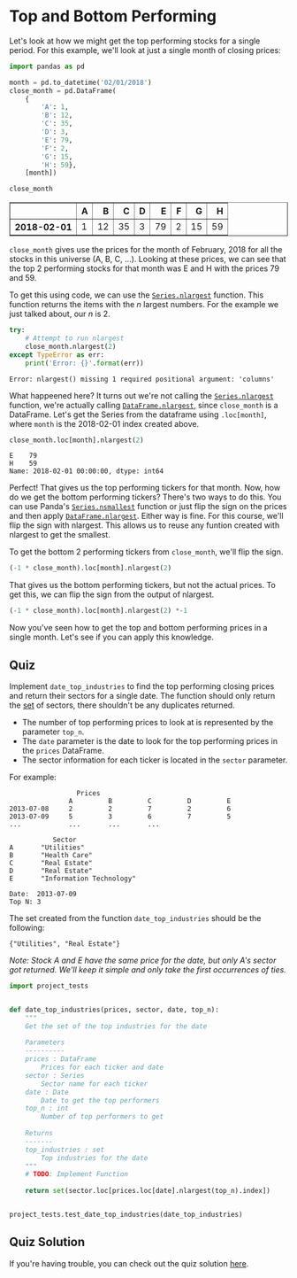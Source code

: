 
# Top and Bottom Performing
Let's look at how we might get the top performing stocks for a single period. For this example, we'll look at just a single month of closing prices:


```python
import pandas as pd

month = pd.to_datetime('02/01/2018')
close_month = pd.DataFrame(
    {
        'A': 1,
        'B': 12,
        'C': 35,
        'D': 3,
        'E': 79,
        'F': 2,
        'G': 15,
        'H': 59},
    [month])

close_month
```




<div>
<style scoped>
    .dataframe tbody tr th:only-of-type {
        vertical-align: middle;
    }

    .dataframe tbody tr th {
        vertical-align: top;
    }

    .dataframe thead th {
        text-align: right;
    }
</style>
<table border="1" class="dataframe">
  <thead>
    <tr style="text-align: right;">
      <th></th>
      <th>A</th>
      <th>B</th>
      <th>C</th>
      <th>D</th>
      <th>E</th>
      <th>F</th>
      <th>G</th>
      <th>H</th>
    </tr>
  </thead>
  <tbody>
    <tr>
      <th>2018-02-01</th>
      <td>1</td>
      <td>12</td>
      <td>35</td>
      <td>3</td>
      <td>79</td>
      <td>2</td>
      <td>15</td>
      <td>59</td>
    </tr>
  </tbody>
</table>
</div>



`close_month` gives use the prices for the month of February, 2018 for all the stocks in this universe (A, B, C, ...). Looking at these prices, we can see that the top 2 performing stocks for that month was E and H with the prices 79 and 59.

To get this using code, we can use the [`Series.nlargest`](https://pandas.pydata.org/pandas-docs/version/0.21/generated/pandas.Series.nlargest.html) function. This function returns the items with the *n* largest numbers. For the example we just talked about, our *n* is 2.


```python
try:
    # Attempt to run nlargest
    close_month.nlargest(2)
except TypeError as err:
    print('Error: {}'.format(err))
```

    Error: nlargest() missing 1 required positional argument: 'columns'


What happeened here? It turns out we're not calling the [`Series.nlargest`](https://pandas.pydata.org/pandas-docs/version/0.21/generated/pandas.Series.nlargest.html) function, we're actually calling [`DataFrame.nlargest`](https://pandas.pydata.org/pandas-docs/version/0.21/generated/pandas.DataFrame.nlargest.html), since `close_month` is a DataFrame. Let's get the Series from the dataframe using `.loc[month]`, where `month` is the 2018-02-01 index created above.


```python
close_month.loc[month].nlargest(2)
```




    E    79
    H    59
    Name: 2018-02-01 00:00:00, dtype: int64



Perfect! That gives us the top performing tickers for that month. Now, how do we get the bottom performing tickers? There's two ways to do this. You can use Panda's [`Series.nsmallest`](https://pandas.pydata.org/pandas-docs/version/0.21/generated/pandas.Series.nsmallest.html) function or just flip the sign on the prices and then apply [`DataFrame.nlargest`](https://pandas.pydata.org/pandas-docs/version/0.21/generated/pandas.DataFrame.nlargest.html). Either way is fine. For this course, we'll flip the sign with nlargest. This allows us to reuse any funtion created with nlargest to get the smallest.

To get the bottom 2 performing tickers from `close_month`, we'll flip the sign.


```python
(-1 * close_month).loc[month].nlargest(2)
```

That gives us the bottom performing tickers, but not the actual prices. To get this, we can flip the sign from the output of nlargest.


```python
(-1 * close_month).loc[month].nlargest(2) *-1
```

Now you've seen how to get the top and bottom performing prices in a single month. Let's see if you can apply this knowledge.
## Quiz
Implement `date_top_industries` to find the top performing closing prices and return their sectors for a single date. The function should only return the [set](https://docs.python.org/3/tutorial/datastructures.html#sets) of sectors, there shouldn't be any duplicates returned.

- The number of top performing prices to look at is represented by the parameter `top_n`.
- The `date` parameter is the date to look for the top performing prices in the `prices` DataFrame.
- The sector information for each ticker is located in the `sector` parameter.

For example:
```
                 Prices
               A         B         C         D         E
2013-07-08     2         2         7         2         6
2013-07-09     5         3         6         7         5
...            ...       ...       ...

           Sector
A       "Utilities"       
B       "Health Care"       
C       "Real Estate"
D       "Real Estate"
E       "Information Technology"

Date:  2013-07-09
Top N: 3
```
The set created from the function `date_top_industries` should be the following:
```
{"Utilities", "Real Estate"}
```
*Note: Stock A and E have the same price for the date, but only A's sector got returned. We'll keep it simple and only take the first occurrences of ties.*


```python
import project_tests


def date_top_industries(prices, sector, date, top_n):
    """
    Get the set of the top industries for the date
    
    Parameters
    ----------
    prices : DataFrame
        Prices for each ticker and date
    sector : Series
        Sector name for each ticker
    date : Date
        Date to get the top performers
    top_n : int
        Number of top performers to get
    
    Returns
    -------
    top_industries : set
        Top industries for the date
    """
    # TODO: Implement Function
    
    return set(sector.loc[prices.loc[date].nlargest(top_n).index])


project_tests.test_date_top_industries(date_top_industries)
```

## Quiz Solution
If you're having trouble, you can check out the quiz solution [here](top_and_bottom_performing_solution.ipynb).

